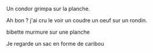 Un condor grimpa sur la planche.

Ah bon ? j'ai cru le voir un coudre un oeuf sur un rondin.

bibette murmure sur une planche


Je regarde un sac en forme de caribou